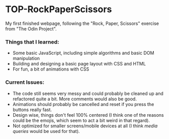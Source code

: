 # TOP-RockPaperScissors

My first finished webpage, following the "Rock, Paper, Scissors" exercise from "The Odin Project".

### Things that I learned:

- Some basic JavaScript, including simple algorithms and basic DOM manipulation
- Building and designing a basic page layout with CSS and HTML
- For fun, a bit of animations with CSS

### Current Issues:

- The code still seems very messy and could probably be cleaned up and refactored quite a bit. More comments would also be good.
- Animations should probably be cancelled and reset if you press the buttons really fast.
- Design wise, things don't feel 100% centered (I think one of the reasons could be the emojis, which seem to act a bit weird in that regard).
- Not optimized for smaller screens/mobile devices at all (I think _media queries_ would be used for that).
